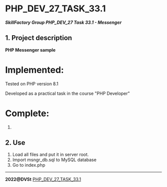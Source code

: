 # PHP_DEV_27_TASK_33.1
***SkillFactory Group PHP_DEV_27 Task 33.1 - Messenger***

## 1. Project description 

**PHP Messenger sample**

# Implemented:

Tested on PHP version 8.1

Developed as a practical task in the course "PHP Developer"

# Complete:

1. 


## 2. Use

1. Load all files and put it in server root. 
2. Import msngr_db.sql to MySQL database
3. Go to index.php

***

**2022@DVSt** [PHP_DEV_27_TASK_33.1](https://github.com/SotnikovDV/PHP_DEV_27_TASK_33.1.git)